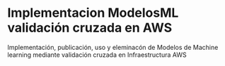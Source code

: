 # Implementacion ModelosML validación cruzada en AWS
Implementación, publicación, uso y eleminacón de Modelos de Machine learning mediante validación cruzada en Infraestructura AWS
